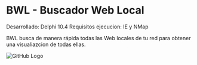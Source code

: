 # BWL - Buscador Web Local

Desarrollado: Delphi 10.4
Requisitos ejecucion: IE y NMap

BWL busca de manera rápida todas las Web locales de tu red para obtener una visualiazcion de todas ellas.

![GitHub Logo](/images/github-logo.png)
